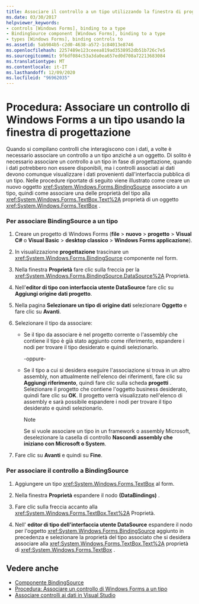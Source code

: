 ```yaml
---
title: Associare il controllo a un tipo utilizzando la finestra di progettazione
ms.date: 03/30/2017
helpviewer_keywords:
- controls [Windows Forms], binding to a type
- BindingSource component [Windows Forms], binding to a type
- types [Windows Forms], binding controls to
ms.assetid: 5ab984b5-c2d0-4638-a572-1c84013e8746
ms.openlocfilehash: 2257489e123ceeea819ad3538952db51b726c7e5
ms.sourcegitcommit: 9f6df084c53a3da0ea657ed0d708a72213683084
ms.translationtype: MT
ms.contentlocale: it-IT
ms.lasthandoff: 12/09/2020
ms.locfileid: "96962035"
---
```

# <a name="how-to-bind-a-windows-forms-control-to-a-type-using-the-designer"></a>Procedura: Associare un controllo di Windows Forms a un tipo usando la finestra di progettazione

Quando si compilano controlli che interagiscono con i dati, a volte è necessario associare un controllo a un tipo anziché a un oggetto. Di solito è necessario associare un controllo a un tipo in fase di progettazione, quando i dati potrebbero non essere disponibili, ma i controlli associati ai dati devono comunque visualizzare i dati provenienti dall'interfaccia pubblica di un tipo. Nelle procedure riportate di seguito viene illustrato come creare un nuovo oggetto <xref:System.Windows.Forms.BindingSource> associato a un tipo, quindi come associare una delle proprietà del tipo alla <xref:System.Windows.Forms.TextBox.Text%2A> proprietà di un oggetto <xref:System.Windows.Forms.TextBox> .

### <a name="to-bind-the-bindingsource-to-a-type"></a>Per associare BindingSource a un tipo

1. Creare un progetto di Windows Forms (**file**  >  **nuovo**  >  **progetto**  >  **Visual C#** o **Visual Basic**  >  **desktop classico**  >  **Windows Forms applicazione**).

2. In visualizzazione **progettazione** trascinare un <xref:System.Windows.Forms.BindingSource> componente nel form.

3. Nella finestra **Proprietà** fare clic sulla freccia per la <xref:System.Windows.Forms.BindingSource.DataSource%2A> Proprietà.

4. Nell'**editor di tipo con interfaccia utente DataSource** fare clic su **Aggiungi origine dati progetto**.

5. Nella pagina **Selezionare un tipo di origine dati** selezionare **Oggetto** e fare clic su **Avanti**.

6. Selezionare il tipo da associare:

    - Se il tipo da associare è nel progetto corrente o l'assembly che contiene il tipo è già stato aggiunto come riferimento, espandere i nodi per trovare il tipo desiderato e quindi selezionarlo.

      \-oppure-

    - Se il tipo a cui si desidera eseguire l'associazione si trova in un altro assembly, non attualmente nell'elenco dei riferimenti, fare clic su **Aggiungi riferimento**, quindi fare clic sulla scheda **progetti** . Selezionare il progetto che contiene l'oggetto business desiderato, quindi fare clic su **OK**. Il progetto verrà visualizzato nell'elenco di assembly e sarà possibile espandere i nodi per trovare il tipo desiderato e quindi selezionarlo.

      > [!NOTE]
      > Se si vuole associare un tipo in un framework o assembly Microsoft, deselezionare la casella di controllo **Nascondi assembly che iniziano con Microsoft o System**.

7. Fare clic su **Avanti** e quindi su **Fine**.

### <a name="to-bind-the-control-to-the-bindingsource"></a>Per associare il controllo a BindingSource

1. Aggiungere un tipo <xref:System.Windows.Forms.TextBox> al form.

2. Nella finestra **Proprietà** espandere il nodo **(DataBindings)** .

3. Fare clic sulla freccia accanto alla <xref:System.Windows.Forms.TextBox.Text%2A> Proprietà.

4. Nell' **editor di tipo dell'interfaccia utente DataSource** espandere il nodo per l'oggetto <xref:System.Windows.Forms.BindingSource> aggiunto in precedenza e selezionare la proprietà del tipo associato che si desidera associare alla <xref:System.Windows.Forms.TextBox.Text%2A> proprietà di <xref:System.Windows.Forms.TextBox> .

## <a name="see-also"></a>Vedere anche

- [Componente BindingSource](bindingsource-component.md)
- [Procedura: Associare un controllo di Windows Forms a un tipo](how-to-bind-a-windows-forms-control-to-a-type.md)
- [Associare controlli ai dati in Visual Studio](/visualstudio/data-tools/bind-controls-to-data-in-visual-studio)
